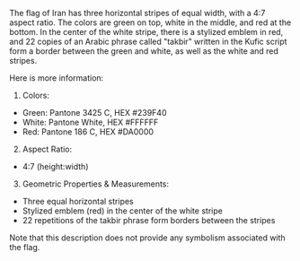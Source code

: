 The flag of Iran has three horizontal stripes of equal width, with a 4:7 aspect ratio. The colors are green on top, white in the middle, and red at the bottom. In the center of the white stripe, there is a stylized emblem in red, and 22 copies of an Arabic phrase called "takbir" written in the Kufic script form a border between the green and white, as well as the white and red stripes.

Here is more information:

1. Colors:
- Green: Pantone 3425 C, HEX #239F40
- White: Pantone White, HEX #FFFFFF
- Red: Pantone 186 C, HEX #DA0000

2. Aspect Ratio:
- 4:7 (height:width)

3. Geometric Properties & Measurements:
- Three equal horizontal stripes
- Stylized emblem (red) in the center of the white stripe
- 22 repetitions of the takbir phrase form borders between the stripes

Note that this description does not provide any symbolism associated with the flag.